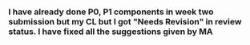 ### I have already done P0, P1 components in week two submission but my CL but I got "Needs Revision" in review status. I have fixed all the suggestions given by MA